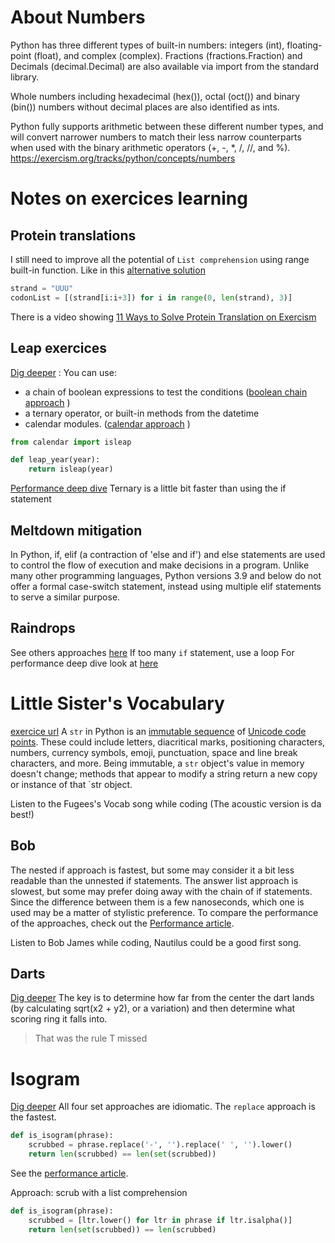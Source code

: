 # About Numbers
Python has three different types of built-in numbers: integers (int), floating-point (float), and complex (complex). Fractions (fractions.Fraction) and Decimals (decimal.Decimal) are also available via import from the standard library.

Whole numbers including hexadecimal (hex()), octal (oct()) and binary (bin()) numbers without decimal places are also identified as ints.

Python fully supports arithmetic between these different number types, and will convert narrower numbers to match their less narrow counterparts when used with the binary arithmetic operators (+, -, *, /, //, and %).
https://exercism.org/tracks/python/concepts/numbers

# Notes on exercices learning
## Protein translations

I still need to improve all the potential of `List comprehension` using range built-in function.
Like in this [alternative solution](https://exercism.org/tracks/python/exercises/protein-translation/solutions/delamoe)

```python
strand = "UUU"
codonList = [(strand[i:i+3]) for i in range(0, len(strand), 3)]
```
There is a video showing [11 Ways to Solve Protein Translation on Exercism](https://www.youtube.com/watch?v=i7SEtqVlWUU&t=33s)


## Leap exercices

[Dig deeper](https://exercism.org/tracks/python/exercises/leap/dig_deeper) :  You can use:
- a chain of boolean expressions to test the conditions ([boolean chain approach](https://exercism.org/tracks/python/exercises/leap/approaches/boolean-chain)
)
- a ternary operator, or built-in methods from the datetime
- calendar modules. ([calendar approach](https://exercism.org/tracks/python/exercises/leap/approaches/calendar-isleap)
)
```python
from calendar import isleap

def leap_year(year):
    return isleap(year)
```

[Performance deep dive](https://exercism.org/tracks/python/exercises/leap/articles/performance)
Ternary is a little bit faster than using the if statement

## Meltdown mitigation
In Python, if, elif (a contraction of 'else and if') and else statements are used to control the flow of execution and make decisions in a program. 
Unlike many other programming languages, Python versions 3.9 and below do not offer a formal case-switch statement, instead using multiple elif statements to serve a similar purpose.


## Raindrops
See others approaches [here](https://exercism.org/tracks/python/exercises/raindrops/dig_deeper) 
If too many `if` statement, use a loop 
For performance deep dive look at [here](https://exercism.org/tracks/python/exercises/raindrops/articles/performance)

# Little Sister's Vocabulary
[exercice url](https://exercism.org/tracks/python/exercises/little-sisters-vocab)
A `str` in Python is an [immutable sequence](https://docs.python.org/3/library/stdtypes.html#text-sequence-type-str) of [Unicode code points](https://stackoverflow.com/questions/27331819/whats-the-difference-between-a-character-a-code-point-a-glyph-and-a-grapheme). These could include letters, diacritical marks, positioning characters, numbers, currency symbols, emoji, punctuation, space and line break characters, and more. Being immutable, a `str` object's value in memory doesn't change; methods that appear to modify a string return a new copy or instance of that `str object.

Listen to the Fugees's Vocab song while coding (The acoustic version is da best!)

## Bob

The nested if approach is fastest, but some may consider it a bit less readable than the unnested if statements. 
The answer list approach is slowest, but some may prefer doing away with the chain of if statements. Since the difference between them is a few nanoseconds, which one is used may be a matter of stylistic preference.
To compare the performance of the approaches, check out the [Performance article](https://exercism.org/tracks/python/exercises/bob/articles/performance).

Listen to Bob James while coding, Nautilus could be a good first song.

## Darts

[Dig deeper](https://exercism.org/tracks/python/exercises/darts/dig_deeper)
The key is to determine how far from the center the dart lands (by calculating sqrt(x2 + y2), or a variation) and then determine what scoring ring it falls into.
> That was the rule T missed

# Isogram
[Dig deeper](https://exercism.org/tracks/python/exercises/isogram/dig_deeper)
All four set approaches are idiomatic. The `replace` approach is the fastest.

```python
def is_isogram(phrase):
    scrubbed = phrase.replace('-', '').replace(' ', '').lower()
    return len(scrubbed) == len(set(scrubbed))
```

See the [performance article](https://exercism.org/tracks/python/exercises/isogram/articles/performance).

Approach: scrub with a list comprehension
```python
def is_isogram(phrase):
    scrubbed = [ltr.lower() for ltr in phrase if ltr.isalpha()]
    return len(set(scrubbed)) == len(scrubbed)

```


